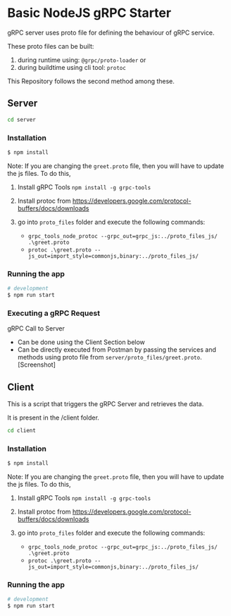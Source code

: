# Basic NodeJS gRPC Starter

gRPC server uses proto file for defining the behaviour of gRPC service.

These proto files can be built:

1. during runtime using: `@grpc/proto-loader` or
2. during buildtime using cli tool: `protoc`

This Repository follows the second method among these.

## Server

```bash
cd server
```

### Installation

```bash
$ npm install
```

Note: If you are changing the `greet.proto` file, then you will have to update the js files. To do this,

1. Install gRPC Tools `npm install -g grpc-tools`
2. Install protoc from https://developers.google.com/protocol-buffers/docs/downloads
3. go into `proto_files` folder and execute the following commands:

   - `grpc_tools_node_protoc --grpc_out=grpc_js:../proto_files_js/ .\greet.proto`
   - `protoc .\greet.proto --js_out=import_style=commonjs,binary:../proto_files_js/`

### Running the app

```bash
# development
$ npm run start
```

### Executing a gRPC Request

gRPC Call to Server

- Can be done using the Client Section below
- Can be directly executed from Postman by passing the services and methods using proto file from `server/proto_files/greet.proto`. [Screenshot]

## Client

This is a script that triggers the gRPC Server and retrieves the data.

It is present in the /client folder.

```bash
cd client
```

### Installation

```bash
$ npm install
```

Note: If you are changing the `greet.proto` file, then you will have to update the js files. To do this,

1. Install gRPC Tools `npm install -g grpc-tools`
2. Install protoc from https://developers.google.com/protocol-buffers/docs/downloads
3. go into `proto_files` folder and execute the following commands:

   - `grpc_tools_node_protoc --grpc_out=grpc_js:../proto_files_js/ .\greet.proto`
   - `protoc .\greet.proto --js_out=import_style=commonjs,binary:../proto_files_js/`

### Running the app

```bash
# development
$ npm run start
```
